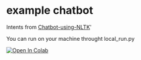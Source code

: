 # example chatbot

Intents from [Chatbot-using-NLTK](https://github.com/vedanshdwivedi/Chatbot-using-NLTK)'

You can run on your machine throught local_run.py

[![Open In Colab](https://colab.research.google.com/assets/colab-badge.svg)](https://github.com/brunno-oliveira/algorithms/blob/main/ufpr/topicos_ia/chatbot/colab-run.ipynb)
